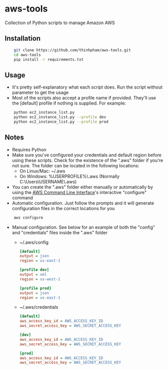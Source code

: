 # aws-tools
Collection of Python scripts to manage Amazon AWS

## Installation
```bash
    git clone https://github.com/thinhpham/aws-tools.git
    cd aws-tools
    pip install -r requirements.txt
```

## Usage
* It's pretty self-explanatory what each script does. Run the script without parameter to get the usage
* Most of the scripts also accept a profile name if provided. They'll use the [default] profile if nothing is supplied. For example:
```bash
    python ec2_instance_list.py
    python ec2_instance_list.py --profile dev
    python ec2_instance_list.py --profile prod
```

## Notes
* Requires Python
* Make sure you've configured your credentials and default region before using these scripts. Check for the existence of the ".aws" folder if you're not sure. The folder can be located in the following locations:
    * On Linux/Mac: ~/.aws
    * On Windows: %USERPROFILE%\\.aws (Normally C:\\Users\\USERNAME\\.aws)
* You can create the ".aws" folder either manually or automatically by using the [AWS Command Line Interface](https://aws.amazon.com/cli)'s interactive "configure" command
* Automatic configuration. Just follow the prompts and it will generate configuration files in the correct locations for you
```bash
    aws configure
```

* Manual configuration. See below for an example of both the "config" and "credentials" files inside the ".aws" folder
    * ~/.aws/config
        ```ini
        [default]
        output = json
        region = us-east-1
        
        [profile dev]
        output = xml
        region = us-west-1
        
        [profile prod]
        output = json
        region = us-east-1
        ```
        
    * ~/.aws/credentials
        ```ini
        [default]
        aws_access_key_id = AWS_ACCESS_KEY_ID
        aws_secret_access_key = AWS_SECRET_ACCESS_KEY

        [dev]
        aws_access_key_id = AWS_ACCESS_KEY_ID
        aws_secret_access_key = AWS_SECRET_ACCESS_KEY

        [prod]
        aws_access_key_id = AWS_ACCESS_KEY_ID
        aws_secret_access_key = AWS_SECRET_ACCESS_KEY
        ```
